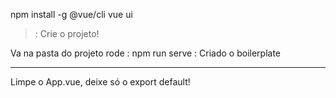 npm install -g @vue/cli
vue ui
>: Crie o projeto!


Va na pasta do projeto rode
: npm run serve
: Criado o boilerplate

-------

Limpe o App.vue, deixe só o export default!
